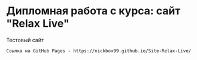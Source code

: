 # Дипломная работа с курса: сайт "Relax Live"
Тестовый сайт

```
Ссылка на GitHub Pages - https://nickbox99.github.io/Site-Relax-Live/
```
